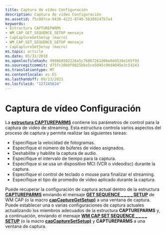 ```yaml
---
title: Captura de vídeo Configuración
description: Captura de vídeo Configuración
ms.assetid: f5c887ca-9430-4221-8748-5b389247b7a4
keywords:
- Estructura CAPTUREPARMS
- WM_CAP_GET_SEQUENCE_SETUP mensaje
- CapCaptureGetSetup (macro)
- WM_CAP_SET_SEQUENCE_SETUP mensaje
- CapCaptureSetSetup (macro)
ms.topic: article
ms.date: 05/31/2018
ms.openlocfilehash: 990868502226a5c76867261d06e0dd538e165f93
ms.sourcegitcommit: d75fc10b9f0825bbe5ce5045c90d4045e3c53243
ms.translationtype: MT
ms.contentlocale: es-ES
ms.lasthandoff: 09/13/2021
ms.locfileid: "127245624"
---
```

# <a name="video-capture-settings"></a>Captura de vídeo Configuración

La [**estructura CAPTUREPARMS**](/windows/win32/api/vfw/ns-vfw-captureparms) contiene los parámetros de control para la captura de vídeo de streaming. Esta estructura controla varios aspectos del proceso de captura y permite realizar las siguientes tareas:

-   Especifique la velocidad de fotogramas.
-   Especifique el número de búferes de vídeo asignados.
-   Deshabilite y habilite la captura de audio.
-   Especifique el intervalo de tiempo para la captura.
-   Especifique si se usa un dispositivo MCI (VCR o videodisc) durante la captura.
-   Especifique el control de teclado o mouse para finalizar el streaming.
-   Especifique el tipo de promedio de vídeo aplicado durante la captura.

Puede recuperar la configuración de captura actual dentro de la estructura [**CAPTUREPARMS**](/windows/win32/api/vfw/ns-vfw-captureparms) enviando el mensaje [**GET SEQUENCE \_ \_ \_ \_ SETUP**](wm-cap-get-sequence-setup.md) de WM CAP (o la macro [**capCaptureGetSetup)**](/windows/desktop/api/Vfw/nf-vfw-capcapturegetsetup) a una ventana de captura. Puede establecer una o varias configuraciones de captura actuales actualizando los miembros adecuados de la estructura **CAPTUREPARMS** y, a continuación, enviando el mensaje [**WM CAP SET SEQUENCE \_ \_ \_ \_ SETUP**](wm-cap-set-sequence-setup.md) (o la macro [**capCaptureSetSetup)**](/windows/desktop/api/Vfw/nf-vfw-capcapturesetsetup) y **CAPTUREPARMS** a una ventana de captura.

 

 




